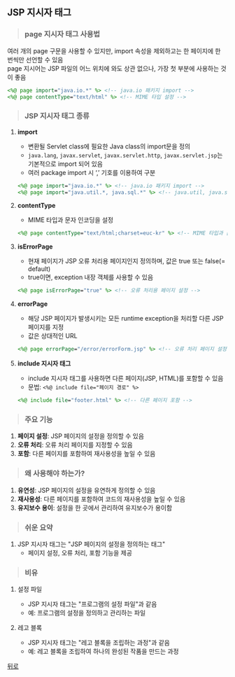 ## JSP 지시자 태그
> ### page 지시자 태그 사용법
여러 개의 page 구문을 사용할 수 있지만, import 속성을 제외하고는 한 페이지에 한 번씩만 선언할 수 있음</br>
page 지시어는 JSP 파일의 어느 위치에 와도 상관 없으나, 가장 첫 부분에 사용하는 것이 좋음

```jsp
<%@ page import="java.io.*" %> <!-- java.io 패키지 import -->
<%@ page contentType="text/html" %> <!-- MIME 타입 설정 -->
```

> ### JSP 지시자 태그 종류
1. **import**
    - 변환될 Servlet class에 필요한 Java class의 import문을 정의
    - `java.lang`, `javax.servlet`, `javax.servlet.http`, `javax.servlet.jsp`는 기본적으로 import 되어 있음
    - 여러 package import 시 ‘,’ 기호를 이용하여 구분
    ```jsp
    <%@ page import="java.io.*" %> <!-- java.io 패키지 import -->
    <%@ page import="java.util.*, java.sql.*" %> <!-- java.util, java.sql 패키지 import -->
    ```

2. **contentType**
    - MIME 타입과 문자 인코딩을 설정
    ```jsp
    <%@ page contentType="text/html;charset=euc-kr" %> <!-- MIME 타입과 문자 인코딩 설정 -->
    ```

3. **isErrorPage**
    - 현재 페이지가 JSP 오류 처리용 페이지인지 정의하며, 값은 true 또는 false(= default)
    - true이면, exception 내장 객체를 사용할 수 있음
    ```jsp
    <%@ page isErrorPage="true" %> <!-- 오류 처리용 페이지 설정 -->
    ```

4. **errorPage**
    - 해당 JSP 페이지가 발생시키는 모든 runtime exception을 처리할 다른 JSP 페이지를 지정
    - 값은 상대적인 URL
    ```jsp
    <%@ page errorPage="/error/errorForm.jsp" %> <!-- 오류 처리 페이지 설정 -->
    ```

5. **include 지시자 태그**
    - include 지시자 태그를 사용하면 다른 페이지(JSP, HTML)를 포함할 수 있음
    - 문법: `<%@ include file="페이지 경로" %>`
    ```jsp
    <%@ include file="footer.html" %> <!-- 다른 페이지 포함 -->
    ```

> ### 주요 기능
1. **페이지 설정**: JSP 페이지의 설정을 정의할 수 있음
2. **오류 처리**: 오류 처리 페이지를 지정할 수 있음
3. **포함**: 다른 페이지를 포함하여 재사용성을 높일 수 있음

> ### 왜 사용해야 하는가?
1. **유연성**: JSP 페이지의 설정을 유연하게 정의할 수 있음
2. **재사용성**: 다른 페이지를 포함하여 코드의 재사용성을 높일 수 있음
3. **유지보수 용이**: 설정을 한 곳에서 관리하여 유지보수가 용이함

> ### 쉬운 요약
1. JSP 지시자 태그는 "JSP 페이지의 설정을 정의하는 태그"
    - 페이지 설정, 오류 처리, 포함 기능을 제공

> ### 비유
1. 설정 파일
    - JSP 지시자 태그는 "프로그램의 설정 파일"과 같음
    - 예: 프로그램의 설정을 정의하고 관리하는 파일

2. 레고 블록
    - JSP 지시자 태그는 "레고 블록을 조립하는 과정"과 같음
    - 예: 레고 블록을 조립하여 하나의 완성된 작품을 만드는 과정

[뒤로](./ServletJSP.md)
